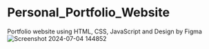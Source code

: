 # Personal_Portfolio_Website
Portfolio website using HTML, CSS, JavaScript and Design by Figma
![Screenshot 2024-07-04 144852](https://github.com/4ustintr/Personal_Portfolio_Website/assets/149935676/406ad81d-dd35-47ce-baf9-bda6b51bdcdb)
